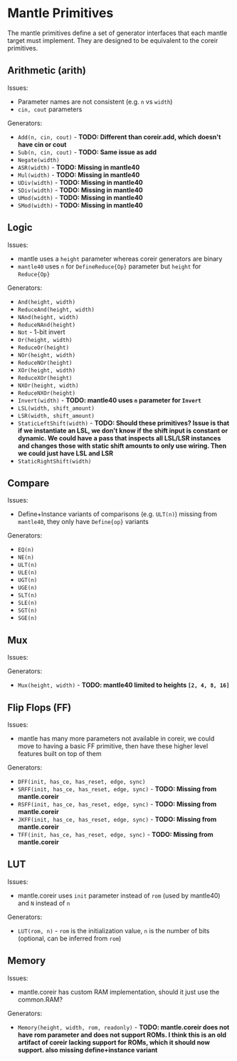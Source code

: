 # Mantle Primitives
The mantle primitives define a set of generator interfaces that each mantle
target must implement.  They are designed to be equivalent to the coreir
primitives.

## Arithmetic (arith)

Issues:
* Parameter names are not consistent (e.g. `n` vs `width`)
* `cin, cout` parameters

Generators:
* `Add(n, cin, cout)` - **TODO: Different than coreir.add, which doesn't have cin or cout**
* `Sub(n, cin, cout)` - **TODO: Same issue as add**
* `Negate(width)`
* `ASR(width)` - **TODO: Missing in mantle40**
* `Mul(width)` - **TODO: Missing in mantle40**
* `UDiv(width)` - **TODO: Missing in mantle40**
* `SDiv(width)` - **TODO: Missing in mantle40**
* `UMod(width)` - **TODO: Missing in mantle40**
* `SMod(width)` - **TODO: Missing in mantle40**

## Logic

Issues:
* mantle uses a `height` parameter whereas coreir generators are binary
* `mantle40` uses `n` for `DefineReduce{Op}` parameter but `height` for
  `Reduce{Op}`

Generators:
* `And(height, width)`
* `ReduceAnd(height, width)`
* `NAnd(height, width)`
* `ReduceNAnd(height)`
* `Not` - 1-bit invert
* `Or(height, width)`
* `ReduceOr(height)`
* `NOr(height, width)`
* `ReduceNOr(height)`
* `XOr(height, width)`
* `ReduceXOr(height)`
* `NXOr(height, width)`
* `ReduceNXOr(height)`
* `Invert(width)` - **TODO: mantle40 uses `n` parameter for `Invert`**
* `LSL(width, shift_amount)`
* `LSR(width, shift_amount)`
* `StaticLeftShift(width)` - **TODO: Should these primitives? Issue is that if we instantiate an LSL, we don't know if the shift input is constant or dynamic. We could have a pass that inspects all LSL/LSR instances and changes those with static shift amounts to only use wiring. Then we could just have LSL and LSR**
* `StaticRightShift(width)`

## Compare

Issues:
* Define+Instance variants of comparisons (e.g. `ULT(n)`) missing from
  `mantle40`, they only have `Define{op}` variants

Generators:
* `EQ(n)`
* `NE(n)`
* `ULT(n)`
* `ULE(n)`
* `UGT(n)`
* `UGE(n)`
* `SLT(n)`
* `SLE(n)`
* `SGT(n)`
* `SGE(n)`

## Mux

Issues:

Generators:
* `Mux(height, width)` - **TODO: mantle40 limited to heights `[2, 4, 8, 16]`**

## Flip Flops (FF)

Issues:
* mantle has many more parameters not available in coreir, we could move to
  having a basic FF primitive, then have these higher level features built on
  top of them

Generators:
* `DFF(init, has_ce, has_reset, edge, sync)`
* `SRFF(init, has_ce, has_reset, edge, sync)` - **TODO: Missing from mantle.coreir**
* `RSFF(init, has_ce, has_reset, edge, sync)` - **TODO: Missing from mantle.coreir**
* `JKFF(init, has_ce, has_reset, edge, sync)` - **TODO: Missing from mantle.coreir**
* `TFF(init, has_ce, has_reset, edge, sync)` - **TODO: Missing from mantle.coreir**

## LUT
Issues:
* mantle.coreir uses `init` parameter instead of `rom` (used by mantle40) and `N`
  instead of `n`

Generators:
* `LUT(rom, n)` - `rom` is the initialization value, `n` is the number of bits
  (optional, can be inferred from `rom`)

## Memory

Issues:
* mantle.coreir has custom RAM implementation, should it just use the common.RAM?

Generators:
* `Memory(height, width, rom, readonly)` - **TODO: mantle.coreir does not have rom parameter and does not support ROMs. I think this is an old artifact of coreir lacking support for ROMs, which it should now support. also missing define+instance variant**
